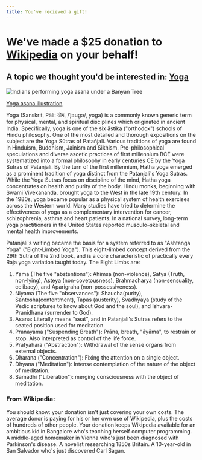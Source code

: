 ```yaml
---
title: You've recieved a gift!
---
```


# We've made a $25 donation to [Wikipedia](http://wikipedia.org) on your behalf!

## A topic we thought you'd be interested in: [Yoga](http://en.wikipedia.org/wiki/Yoga)

![Indians performing yoga asana under a Banyan Tree](http://upload.wikimedia.org/wikipedia/commons/thumb/9/94/Banyans_Yogis.jpeg/640px-Banyans_Yogis.jpeg "Indians performing yoga asana under a Banyan Tree")

[Yoga asana illustration](http://en.wikipedia.org/wiki/File:Banyans_Yogis.jpeg)

Yoga (Sanskrit, Pāli: योग, /ˈjəʊɡə/, yoga) is a commonly known generic term for physical, mental, and spiritual disciplines which originated in ancient India. Specifically, yoga is one of the six āstika ("orthodox") schools of Hindu philosophy. One of the most detailed and thorough expositions on the subject are the Yoga Sūtras of Patañjali. Various traditions of yoga are found in Hinduism, Buddhism, Jainism and Sikhism.
Pre–philosophical speculations and diverse ascetic practices of first millennium BCE were systematized into a formal philosophy in early centuries CE by the Yoga Sutras of Patanjali. By the turn of the first millennium, Hatha yoga emerged as a prominent tradition of yoga distinct from the Patanjali's Yoga Sutras. While the Yoga Sutras focus on discipline of the mind, Hatha yoga concentrates on health and purity of the body.
Hindu monks, beginning with Swami Vivekananda, brought yoga to the West in the late 19th century. In the 1980s, yoga became popular as a physical system of health exercises across the Western world. Many studies have tried to determine the effectiveness of yoga as a complementary intervention for cancer, schizophrenia, asthma and heart patients. In a national survey, long-term yoga practitioners in the United States reported musculo–skeletal and mental health improvements.

Patanjali's writing became the basis for a system referred to as "Ashtanga Yoga" ("Eight-Limbed Yoga"). This eight-limbed concept derived from the 29th Sutra of the 2nd book, and is a core characteristic of practically every Raja yoga variation taught today.
The Eight Limbs are:
1. Yama (The five "abstentions"): Ahimsa (non-violence), Satya (Truth, non-lying), Asteya (non-covetousness), Brahmacharya (non-sensuality, celibacy), and Aparigraha (non-possessiveness).
2. Niyama (The five "observances"): Shaucha(purity), Santosha(contentment), Tapas (austerity), Svadhyaya (study of the Vedic scriptures to know about God and the soul), and Ishvara-Pranidhana (surrender to God).
3. Asana: Literally means "seat", and in Patanjali's Sutras refers to the seated position used for meditation.
4. Pranayama ("Suspending Breath"): Prāna, breath, "āyāma", to restrain or stop. Also interpreted as control of the life force.
5. Pratyahara ("Abstraction"): Withdrawal of the sense organs from external objects.
6. Dharana ("Concentration"): Fixing the attention on a single object.
7. Dhyana ("Meditation"): Intense contemplation of the nature of the object of meditation.
8. Samadhi ("Liberation"): merging consciousness with the object of meditation.

### From Wikipedia:

You should know: your donation isn't just covering your own costs. The average donor is paying for his or her own use of Wikipedia, plus the costs of hundreds of other people. Your donation keeps Wikipedia available for an ambitious kid in Bangalore who's teaching herself computer programming. A middle-aged homemaker in Vienna who's just been diagnosed with Parkinson's disease. A novelist researching 1850s Britain. A 10-year-old in San Salvador who's just discovered Carl Sagan.
